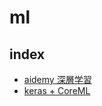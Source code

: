 # ml

## index

* [aidemy 深層学習](https://aidemy.net/courses/5090)
* [keras + CoreML](https://qiita.com/kenmaz/items/d416b191f79f60e07752)
